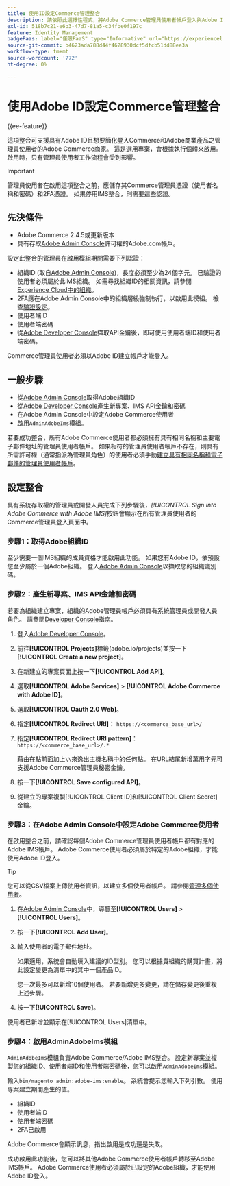 ```yaml
---
title: 使用ID設定Commerce管理整合
description: 請依照此選擇性程式，將Adobe Commerce管理員使用者帳戶登入與Adobe ID整合。
exl-id: 518b7c21-e6b3-47d7-81a5-c34fbe0f197c
feature: Identity Management
badgePaas: label="僅限PaaS" type="Informative" url="https://experienceleague.adobe.com/zh-hant/docs/commerce/user-guides/product-solutions" tooltip="僅適用於雲端專案(Adobe管理的PaaS基礎結構)和內部部署專案的Adobe Commerce 。"
source-git-commit: b4623ada788d44f4628930dcf5dfcb51dd88ee3a
workflow-type: tm+mt
source-wordcount: '772'
ht-degree: 0%

---
```


# 使用Adobe ID設定Commerce管理整合

{{ee-feature}}

這項整合可支援具有Adobe ID且想要簡化登入Commerce和Adobe商業產品之管理員使用者的Adobe Commerce商家。 這是選用專案，會根據執行個體來啟用。 啟用時，只有管理員使用者工作流程會受到影響。 

>[!IMPORTANT]
>
>管理員使用者在啟用這項整合之前，應儲存其Commerce管理員憑證（使用者名稱和密碼）和2FA憑證。 如果停用IMS整合，則需要這些認證。

## 先決條件

* Adobe Commerce 2.4.5或更新版本
* 具有存取[Adobe Admin Console](https://adminconsole.adobe.com/)許可權的Adobe.com帳戶。

設定此整合的管理員在啟用模組期間需要下列認證：

* 組織ID (取自[Adobe Admin Console](https://adminconsole.adobe.com/))，長度必須至少為24個字元。 已驗證的使用者必須屬於此IMS組織。 如需尋找組織ID的相關資訊，請參閱[Experience Cloud中的組織](https://experienceleague.adobe.com/docs/core-services/interface/administration/organizations.html?lang=zh-Hant)。
* 2FA應在Adobe Admin Console中的組織層級強制執行，以啟用此模組。 檢查[驗證設定](https://helpx.adobe.com/tw/enterprise/using/authentication-settings.html#two-step-verification)。
* 使用者端ID
* 使用者端密碼
* 從[Adobe Developer Console](https://developer.adobe.com/developer-console/docs/guides/credentials/)擷取API金鑰後，即可使用使用者端ID和使用者端密碼。

Commerce管理員使用者必須以Adobe ID建立帳戶才能登入。

## 一般步驟

* 從[Adobe Admin Console](https://adminconsole.adobe.com/)取得Adobe組織ID
* 從[Adobe Developer Console](https://developer.adobe.com/)產生新專案、IMS API金鑰和密碼
* 在Adobe Admin Console中設定Adobe Commerce使用者
* 啟用`AdminAdobeIms`模組。

若要成功整合，所有Adobe Commerce使用者都必須擁有具有相同名稱和主要電子郵件地址的管理員使用者帳戶。 如果相符的管理員使用者帳戶不存在，則具有所需許可權（通常指派為管理員角色）的使用者必須手動[建立具有相同名稱和電子郵件的管理員使用者帳戶](../systems/permissions-users-all.md#create-a-user)。

## 設定整合

具有系統存取權的管理員或開發人員完成下列步驟後，_[!UICONTROL Sign into Adobe Commerce with Adobe IMS]_&#x200B;按鈕會顯示在所有管理員使用者的Commerce管理員登入頁面中。

### 步驟1：取得Adobe組織ID

至少需要一個IMS組織的成員資格才能啟用此功能。 如果您有Adobe ID，依預設您至少屬於一個Adobe組織。 登入[Adobe Admin Console](https://adminconsole.adobe.com/)以擷取您的組織識別碼。

### 步驟2：產生新專案、IMS API金鑰和密碼

若要為組織建立專案，組織的Adobe管理員帳戶必須具有系統管理員或開發人員角色。 請參閱[Developer Console指南](https://developer.adobe.com/developer-console/docs/guides/projects/)。

1. 登入[Adobe Developer Console](https://developer.adobe.com/)。
1. 前往&#x200B;**[!UICONTROL Projects]**&#x200B;標籤(adobe.io/projects)並按一下&#x200B;**[!UICONTROL Create a new project]**。
1. 在新建立的專案頁面上按一下&#x200B;**[!UICONTROL Add API]**。
1. 選取&#x200B;**[!UICONTROL Adobe Services]** > **[!UICONTROL Adobe Commerce with Adobe ID]**。
1. 選取&#x200B;**[!UICONTROL Oauth 2.0 Web]**。
1. 指定&#x200B;**[!UICONTROL Redirect URI]**： `https://<commerce_base_url>/`
1. 指定&#x200B;**[!UICONTROL Redirect URI pattern]**： `https://<commerce_base_url>/.*`

   藉由在點前面加上`\\`來逸出主機名稱中的任何點。 在URL結尾新增萬用字元可支援Adobe Commerce管理員秘密金鑰。

1. 按一下&#x200B;**[!UICONTROL Save configured API]**。
1. 從建立的專案複製[!UICONTROL Client ID]和[!UICONTROL Client Secret]金鑰。

### 步驟3：在Adobe Admin Console中設定Adobe Commerce使用者

在啟用整合之前，請確認每個Adobe Commerce管理員使用者帳戶都有對應的Adobe IMS帳戶。 Adobe Commerce使用者必須屬於特定的Adobe組織，才能使用Adobe ID登入。

>[!TIP]
>
>您可以從CSV檔案上傳使用者資訊，以建立多個使用者帳戶。 請參閱[管理多個使用者](https://helpx.adobe.com/tw/enterprise/using/bulk-upload-users.html)。

1. 在[Adobe Admin Console](https://helpx.adobe.com/tw/enterprise/using/admin-console.html)中，導覽至&#x200B;**[!UICONTROL Users]** > **[!UICONTROL Users]**。

1. 按一下&#x200B;**[!UICONTROL Add User]**。

1. 輸入使用者的電子郵件地址。

   如果適用，系統會自動填入建議的ID型別。 您可以根據貴組織的購買計畫，將此設定變更為清單中的其中一個產品ID。

   您一次最多可以新增10個使用者。 若要新增更多變更，請在儲存變更後重複上述步驟。

1. 按一下&#x200B;**[!UICONTROL Save]**。

使用者已新增並顯示在[!UICONTROL Users]清單中。

### 步驟4：啟用AdminAdobeIms模組

`AdminAdobeIms`模組負責Adobe Commerce/Adobe IMS整合。 設定新專案並複製您的組織ID、使用者端ID和使用者端密碼後，您可以啟用`AdminAdobeIms`模組。

輸入`bin/magento admin:adobe-ims:enable`。 系統會提示您輸入下列引數。 使用專案建立期間產生的值。

* 組織ID
* 使用者端ID
* 使用者端密碼
* 2FA已啟用

Adobe Commerce會顯示訊息，指出啟用是成功還是失敗。

成功啟用此功能後，您可以將其他Adobe Commerce使用者帳戶轉移至Adobe IMS帳戶。 Adobe Commerce使用者必須屬於已設定的Adobe組織，才能使用Adobe ID登入。
